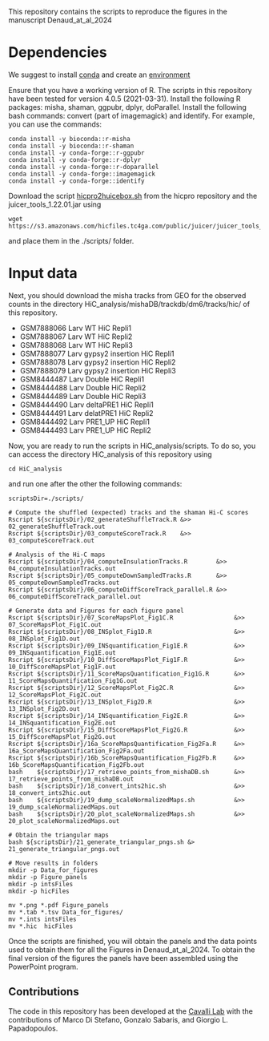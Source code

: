 This repository contains the scripts to reproduce the figures in the manuscript Denaud_at_al_2024

# Dependencies #
We suggest to install [conda](https://conda.io/projects/conda/en/latest/user-guide/getting-started.html) and create an [environment](https://conda.io/projects/conda/en/latest/user-guide/tasks/manage-environments.html)

Ensure that you have a working version of R. The scripts in this repository have been tested for version 4.0.5 (2021-03-31).
Install the following R packages: misha, shaman, ggpubr, dplyr, doParallel.
Install the following bash commands: convert (part of imagemagick) and identify.
For example, you can use the commands:
```
conda install -y bioconda::r-misha
conda install -y bioconda::r-shaman
conda install -y conda-forge::r-ggpubr
conda install -y conda-forge::r-dplyr
conda install -y conda-forge::r-doparallel
conda install -y conda-forge::imagemagick
conda install -y conda-forge::identify
```

Download the script [hicpro2huicebox.sh](https://github.com/nservant/HiC-Pro/blob/master/bin/utils/hicpro2juicebox.sh) from the hicpro repository and the juicer_tools_1.22.01.jar using 
```
wget https://s3.amazonaws.com/hicfiles.tc4ga.com/public/juicer/juicer_tools_1.22.01.jar
```
and place them in the ./scripts/ folder.

# Input data #
Next, you should download the misha tracks from GEO for the observed counts in the directory HiC_analysis/mishaDB/trackdb/dm6/tracks/hic/ of this repository.
- GSM7888066	Larv WT HiC Repli1
- GSM7888067	Larv WT HiC Repli2
- GSM7888068	Larv WT HiC Repli3
- GSM7888077	Larv gypsy2 insertion HiC Repli1
- GSM7888078	Larv gypsy2 insertion HiC Repli2
- GSM7888079	Larv gypsy2 insertion HiC Repli3
- GSM8444487     Larv Double HiC Repli1
- GSM8444488     Larv Double HiC Repli2
- GSM8444489     Larv Double HiC Repli3
- GSM8444490     Larv deltaPRE1 HiC Repli1
- GSM8444491     Larv delatPRE1 HiC Repli2
- GSM8444492     Larv PRE1_UP HiC Repli1
- GSM8444493     Larv PRE1_UP HiC Repli2

Now, you are ready to run the scripts in HiC_analysis/scripts. To do so, you can access the directory HiC_analysis of this repository using
```
cd HiC_analysis
```
and run one after the other the following commands:
```
scriptsDir=./scripts/

# Compute the shuffled (expected) tracks and the shaman Hi-C scores
Rscript ${scriptsDir}/02_generateShuffleTrack.R &>> 02_generateShuffleTrack.out
Rscript ${scriptsDir}/03_computeScoreTrack.R    &>> 03_computeScoreTrack.out

# Analysis of the Hi-C maps
Rscript ${scriptsDir}/04_computeInsulationTracks.R        &>> 04_computeInsulationTracks.out
Rscript ${scriptsDir}/05_computeDownSampledTracks.R       &>> 05_computeDownSampledTracks.out
Rscript ${scriptsDir}/06_computeDiffScoreTrack_parallel.R &>> 06_computeDiffScoreTrack_parallel.out

# Generate data and Figures for each figure panel
Rscript ${scriptsDir}/07_ScoreMapsPlot_Fig1C.R                 &>> 07_ScoreMapsPlot_Fig1C.out
Rscript ${scriptsDir}/08_INSplot_Fig1D.R                       &>> 08_INSplot_Fig1D.out
Rscript ${scriptsDir}/09_INSquantification_Fig1E.R             &>> 09_INSquantification_Fig1E.out
Rscript ${scriptsDir}/10_DiffScoreMapsPlot_Fig1F.R             &>> 10_DiffScoreMapsPlot_Fig1F.out
Rscript ${scriptsDir}/11_ScoreMapsQuantification_Fig1G.R       &>> 11_ScoreMapsQuantification_Fig1G.out
Rscript ${scriptsDir}/12_ScoreMapsPlot_Fig2C.R                 &>> 12_ScoreMapsPlot_Fig2C.out
Rscript ${scriptsDir}/13_INSplot_Fig2D.R                       &>> 13_INSplot_Fig2D.out
Rscript ${scriptsDir}/14_INSquantification_Fig2E.R             &>> 14_INSquantification_Fig2E.out
Rscript ${scriptsDir}/15_DiffScoreMapsPlot_Fig2G.R             &>> 15_DiffScoreMapsPlot_Fig2G.out
Rscript ${scriptsDir}/16a_ScoreMapsQuantification_Fig2Fa.R     &>> 16a_ScoreMapsQuantification_Fig2Fa.out
Rscript ${scriptsDir}/16b_ScoreMapsQuantification_Fig2Fb.R     &>> 16b_ScoreMapsQuantification_Fig2Fb.out
bash    ${scriptsDir}/17_retrieve_points_from_mishaDB.sh       &>> 17_retrieve_points_from_mishaDB.out
bash    ${scriptsDir}/18_convert_ints2hic.sh                   &>> 18_convert_ints2hic.out 
bash    ${scriptsDir}/19_dump_scaleNormalizedMaps.sh           &>> 19_dump_scaleNormalizedMaps.out
bash    ${scriptsDir}/20_plot_scaleNormalizedMaps.sh           &>> 20_plot_scaleNormalizedMaps.out

# Obtain the triangular maps
bash ${scriptsDir}/21_generate_triangular_pngs.sh &> 21_generate_triangular_pngs.out

# Move results in folders
mkdir -p Data_for_figures
mkdir -p Figure_panels
mkdir -p intsFiles
mkdir -p hicFiles

mv *.png *.pdf Figure_panels
mv *.tab *.tsv Data_for_figures/
mv *.ints intsFiles
mv *.hic  hicFiles
```

Once the scripts are finished, you will obtain the panels and the data points used to obtain them for all the Figures in Denaud_at_al_2024.
To obtain the final version of the figures the panels have been assembled using the PowerPoint program.

## Contributions ##
The code in this repository has been developed at the [Cavalli Lab](https://www.igh.cnrs.fr/en/research/departments/genome-dynamics/chromatin-and-cell-biology) with the contributions of Marco Di Stefano, Gonzalo Sabaris, and Giorgio L. Papadopoulos.
